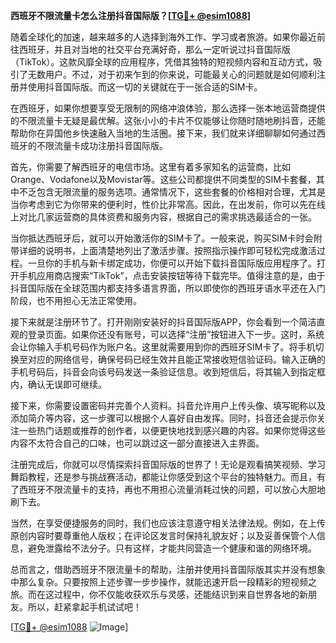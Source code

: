 **西班牙不限流量卡怎么注册抖音国际版？[[TG💪+ @esim1088](https://t.me/s/esim1088)]**

随着全球化的加速，越来越多的人选择到海外工作、学习或者旅游。如果你最近前往西班牙，并且对当地的社交平台充满好奇，那么一定听说过抖音国际版（TikTok）。这款风靡全球的应用程序，凭借其独特的短视频内容和互动方式，吸引了无数用户。不过，对于初来乍到的你来说，可能最关心的问题就是如何顺利注册并使用抖音国际版。而这一切的关键就在于一张合适的SIM卡。

在西班牙，如果你想要享受无限制的网络冲浪体验，那么选择一张本地运营商提供的不限流量卡无疑是最优解。这张小小的卡片不仅能够让你随时随地刷抖音，还能帮助你在异国他乡快速融入当地的生活圈。接下来，我们就来详细聊聊如何通过西班牙的不限流量卡成功注册抖音国际版。

首先，你需要了解西班牙的电信市场。这里有着多家知名的运营商，比如Orange、Vodafone以及Movistar等。这些公司都提供不同类型的SIM卡套餐，其中不乏包含无限流量的服务选项。通常情况下，这些套餐的价格相对合理，尤其是当你考虑到它为你带来的便利时，性价比非常高。因此，在出发前，你可以先在线上对比几家运营商的具体资费和服务内容，根据自己的需求挑选最适合的一张。

当你抵达西班牙后，就可以开始激活你的SIM卡了。一般来说，购买SIM卡时会附带详细的说明书，上面清楚地列出了激活步骤。按照指示操作即可轻松完成激活过程。一旦你的手机与新卡绑定成功，你便可以开始下载抖音国际版应用程序了。打开手机应用商店搜索“TikTok”，点击安装按钮等待下载完毕。值得注意的是，由于抖音国际版在全球范围内都支持多语言界面，所以即使你的西班牙语水平还在入门阶段，也不用担心无法正常使用。

接下来就是注册环节了。打开刚刚安装好的抖音国际版APP，你会看到一个简洁直观的登录页面。如果你还没有账号，可以选择“注册”按钮进入下一步。这时，系统会让你输入手机号码作为账户名。这里就需要用到你的西班牙SIM卡了。将手机切换至对应的网络信号，确保号码已经生效并且能正常接收短信验证码。输入正确的手机号码后，抖音会向该号码发送一条验证信息。收到短信后，将其输入到指定框内，确认无误即可继续。

接下来，你需要设置密码并完善个人资料。抖音允许用户上传头像、填写昵称以及添加简介等内容，这一步骤可以根据个人喜好自由发挥。同时，抖音还会提示你关注一些热门话题或推荐的创作者，以便更快地找到感兴趣的内容。如果你觉得这些内容不太符合自己的口味，也可以跳过这一部分直接进入主界面。

注册完成后，你就可以尽情探索抖音国际版的世界了！无论是观看搞笑视频、学习舞蹈教程，还是参与挑战赛活动，都能让你感受到这个平台的独特魅力。而且，有了西班牙不限流量卡的支持，再也不用担心流量消耗过快的问题，可以放心大胆地刷下去。

当然，在享受便捷服务的同时，我们也应该注意遵守相关法律法规。例如，在上传原创内容时要尊重他人版权；在评论区发言时保持礼貌友好；以及妥善保管个人信息，避免泄露给不法分子。只有这样，才能共同营造一个健康和谐的网络环境。

总而言之，借助西班牙不限流量卡的帮助，注册并使用抖音国际版其实并没有想象中那么复杂。只要按照上述步骤一步步操作，就能迅速开启一段精彩的短视频之旅。而在这过程中，你不仅能收获欢乐与灵感，还能结识到来自世界各地的新朋友。所以，赶紧拿起手机试试吧！

[[TG💪+ @esim1088](https://t.me/s/esim1088) ![Image](https://i.postimg.cc/4NQfJmqS/Snipaste-2025-05-13-00-14-12.png)]